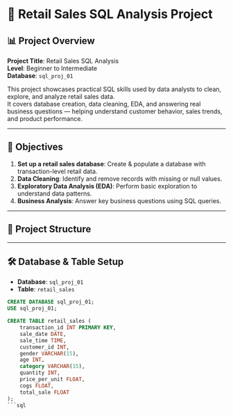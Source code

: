 # 🛒 Retail Sales SQL Analysis Project

## 📊 Project Overview

**Project Title**: Retail Sales SQL Analysis  
**Level**: Beginner to Intermediate  
**Database**: `sql_proj_01`  

This project showcases practical SQL skills used by data analysts to clean, explore, and analyze retail sales data.  
It covers database creation, data cleaning, EDA, and answering real business questions — helping understand customer behavior, sales trends, and product performance.

---

## 🎯 Objectives

1. **Set up a retail sales database**: Create & populate a database with transaction-level retail data.
2. **Data Cleaning**: Identify and remove records with missing or null values.
3. **Exploratory Data Analysis (EDA)**: Perform basic exploration to understand data patterns.
4. **Business Analysis**: Answer key business questions using SQL queries.

---

## 📁 Project Structure


---

## 🛠 Database & Table Setup

- **Database**: `sql_proj_01`
- **Table**: `retail_sales`

```sql
CREATE DATABASE sql_proj_01;
USE sql_proj_01;

CREATE TABLE retail_sales (
    transaction_id INT PRIMARY KEY,
    sale_date DATE,
    sale_time TIME,
    customer_id INT,
    gender VARCHAR(15),
    age INT,
    category VARCHAR(15),
    quantity INT,
    price_per_unit FLOAT,
    cogs FLOAT,
    total_sale FLOAT
);
```sql



